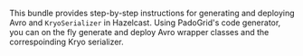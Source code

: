 This bundle provides step-by-step instructions for generating and deploying Avro and `KryoSerializer` in Hazelcast. Using PadoGrid's code generator, you can on the fly generate and deploy Avro wrapper classes and the correspoinding Kryo serializer.
